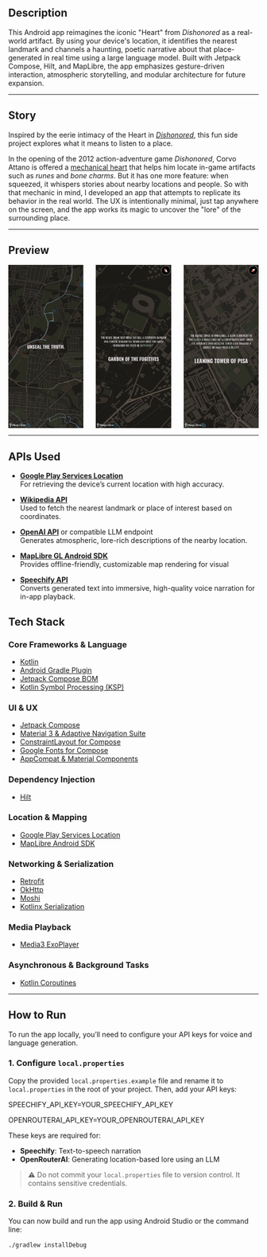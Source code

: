## Description

This Android app reimagines the iconic "Heart" from *Dishonored* as a real-world artifact. By using your device's location, it identifies the nearest landmark and channels a haunting, poetic narrative about that place-generated in real time using a large language model.
Built with Jetpack Compose, Hilt, and MapLibre, the app emphasizes gesture-driven interaction, atmospheric storytelling, and modular architecture for future expansion.

---

## Story

Inspired by the eerie intimacy of the Heart in *[Dishonored](https://en.wikipedia.org/wiki/Dishonored)*, this fun side project explores what it means to listen to a place.

In the opening of the 2012 action-adventure game *Dishonored*, Corvo Attano is offered a [mechanical heart](https://www.rockpapershotgun.com/the-gaming-pulse-on-dishonoreds-heart#more-135985) that helps him locate in-game artifacts such as *runes* and *bone charms*. But it has one more feature: when squeezed, it whispers stories about nearby locations and people.
So with that mechanic in mind, I developed an app that attempts to replicate its behavior in the real world. The UX is intentionally minimal, just tap anywhere on the screen, and the app works its magic to uncover the "lore" of the surrounding place.

---

## Preview


<div style="display: flex; justify-content: space-between;">
  <img src="docs/images/home_screen.png" width="30%" alt="Home Screen"/>
  <img src="docs/images/home_screen_garden_of_the_fugitives.png" width="30%" alt="Garden of the Fugitives"/>
  <img src="docs/images/home_screen_location_pisa.png" width="30%" alt="Location: Pisa"/>
</div>

---

## APIs Used

- **[Google Play Services Location](https://developer.android.com/training/location)**  
  For retrieving the device’s current location with high accuracy.

- **[Wikipedia API](https://www.mediawiki.org/wiki/API:Main_page)**  
  Used to fetch the nearest landmark or place of interest based on coordinates.

- **[OpenAI API](https://platform.openai.com/docs)** or compatible LLM endpoint  
  Generates atmospheric, lore-rich descriptions of the nearby location.

- **[MapLibre GL Android SDK](https://maplibre.org/projects/maplibre-gl-native/)**  
  Provides offline-friendly, customizable map rendering for visual
  
- **[Speechify API](https://speechify.com/developers/)**  
  Converts generated text into immersive, high-quality voice narration for in-app playback.

## Tech Stack

### Core Frameworks & Language
- [Kotlin](https://kotlinlang.org/)
- [Android Gradle Plugin](https://developer.android.com/build/releases/gradle-plugin)
- [Jetpack Compose BOM](https://developer.android.com/compose)
- [Kotlin Symbol Processing (KSP)](https://kotlinlang.org/docs/ksp-overview.html)

### UI & UX
- [Jetpack Compose](https://developer.android.com/compose)
- [Material 3 & Adaptive Navigation Suite](https://developer.android.com/jetpack/compose/material3)
- [ConstraintLayout for Compose](https://developer.android.com/jetpack/compose/layouts/constraintlayout)
- [Google Fonts for Compose](https://developer.android.com/jetpack/compose/text/fonts)
- [AppCompat & Material Components](https://developer.android.com/jetpack/androidx/releases/appcompat)

### Dependency Injection
- [Hilt](https://developer.android.com/training/dependency-injection/hilt-android)

### Location & Mapping
- [Google Play Services Location](https://developer.android.com/training/location)
- [MapLibre Android SDK](https://docs.maptiler.com/maplibre-gl-native-android/)

### Networking & Serialization
- [Retrofit](https://square.github.io/retrofit/)
- [OkHttp](https://square.github.io/okhttp/)
- [Moshi](https://github.com/square/moshi)
- [Kotlinx Serialization](https://kotlinlang.org/docs/serialization.html)

### Media Playback
- [Media3 ExoPlayer](https://developer.android.com/media/media3/exoplayer)

### Asynchronous & Background Tasks
- [Kotlin Coroutines](https://kotlinlang.org/docs/coroutines-overview.html)

---

## How to Run

To run the app locally, you’ll need to configure your API keys for voice and language generation.

### 1. Configure `local.properties`

Copy the provided `local.properties.example` file and rename it to `local.properties` in the root of your project. Then, add your API keys:

SPEECHIFY_API_KEY=YOUR_SPEECHIFY_API_KEY 

OPENROUTERAI_API_KEY=YOUR_OPENROUTERAI_API_KEY

These keys are required for:
- **Speechify**: Text-to-speech narration
- **OpenRouterAI**: Generating location-based lore using an LLM

> ⚠️ Do not commit your `local.properties` file to version control. It contains sensitive credentials.

### 2. Build & Run

You can now build and run the app using Android Studio or the command line:

```bash
./gradlew installDebug
